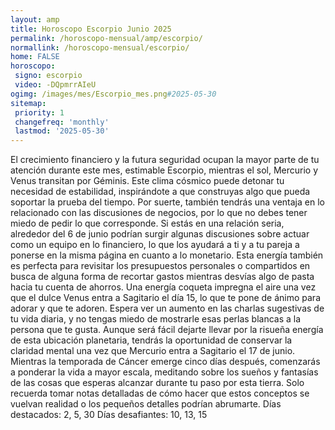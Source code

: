 ```yaml
---
layout: amp
title: Horoscopo Escorpio Junio 2025 
permalink: /horoscopo-mensual/amp/escorpio/
normallink: /horoscopo-mensual/escorpio/
home: FALSE
horoscopo:
 signo: escorpio
 video: -DQpmrrAIeU
ogimg: /images/mes/Escorpio_mes.png#2025-05-30
sitemap:
 priority: 1
 changefreq: 'monthly'
 lastmod: '2025-05-30'
---
```



El crecimiento financiero y la futura seguridad ocupan la mayor parte de tu atención durante este mes, estimable Escorpio, mientras el sol, Mercurio y Venus transitan por Géminis. Este clima cósmico puede detonar tu necesidad de estabilidad, inspirándote a que construyas algo que pueda soportar la prueba del tiempo.
Por suerte, también tendrás una ventaja en lo relacionado con las discusiones de negocios, por lo que no debes tener miedo de pedir lo que corresponde. Si estás en una relación seria, alrededor del 6 de junio podrían surgir algunas discusiones sobre actuar como un equipo en lo financiero, lo que los ayudará a ti y a tu pareja a ponerse en la misma página en cuanto a lo monetario. Esta energía también es perfecta para revisitar los presupuestos personales o compartidos en busca de alguna forma de recortar gastos mientras desvías algo de pasta hacia tu cuenta de ahorros.
Una energía coqueta impregna el aire una vez que el dulce Venus entra a Sagitario el día 15, lo que te pone de ánimo para adorar y que te adoren. Espera ver un aumento en las charlas sugestivas de tu vida diaria, y no tengas miedo de mostrarle esas perlas blancas a la persona que te gusta.
Aunque será fácil dejarte llevar por la risueña energía de esta ubicación planetaria, tendrás la oportunidad de conservar la claridad mental una vez que Mercurio entra a Sagitario el 17 de junio. Mientras la temporada de Cáncer emerge cinco días después, comenzarás a ponderar la vida a mayor escala, meditando sobre los sueños y fantasías de las cosas que esperas alcanzar durante tu paso por esta tierra. Solo recuerda tomar notas detalladas de cómo hacer que estos conceptos se vuelvan realidad o los pequeños detalles podrían abrumarte.
Días destacados: 2, 5, 30
Días desafiantes: 10, 13, 15